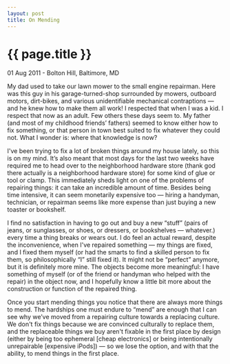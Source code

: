 ```yaml
---
layout: post
title: On Mending
---
```


{{ page.title }}
================

<p class="meta">01 Aug 2011 - Bolton Hill, Baltimore, MD</p>

My dad used to take our lawn mower to the small engine repairman. Here was this guy in his garage-turned-shop surrounded by mowers, outboard motors, dirt-bikes, and various unidentifiable mechanical contraptions — and he knew how to make them all work! I respected that when I was a kid. I respect that now as an adult. Few others these days seem to. My father (and most of my childhood friends’ fathers) seemed to know either how to fix something, or that person in town best suited to fix whatever they could not. What I wonder is: where that knowledge is now? 

I've been trying to fix a lot of broken things around my house lately, so this is on my mind. It’s also meant that most days for the last two weeks have required me to head over to the neighborhood hardware store (thank god there actually is a neighborhood hardware store) for some kind of glue or tool or clamp. This immediately sheds light on one of the problems of repairing things: it can take an incredible amount of time. Besides being time intensive, it can seem monetarily expensive too — hiring a handyman, technician, or repairman seems like more expense than just buying a new toaster or bookshelf.

I find no satisfaction in having to go out and buy a new “stuff” (pairs of jeans, or sunglasses, or shoes, or dressers, or bookshelves — whatever.) every time a thing breaks or wears out. I do feel an actual reward, despite the inconvenience, when I've repaired something — my things are fixed, and I fixed them myself (or had the smarts to find a skilled person to fix them, so philosophically “I” still fixed it). It might not be “perfect” anymore, but it is definitely more mine. The objects become more meaningful: I have something of myself (or of the friend or handyman who helped with the repair) in the object now, and I hopefully know a little bit more about the construction or function of the repaired thing.

Once you start mending things you notice that there are always more things to mend. The hardships one must endure to “mend” are enough that I can see why we’ve moved from a repairing culture towards a replacing culture. We don't fix things because we are convinced culturally to replace them, and the replaceable things we buy aren't fixable in the first place by design (either by being too ephemeral [cheap electronics] or being intentionally unrepairable [expensive iPods]) — so we lose the option, and with that the ability, to mend things in the first place. 